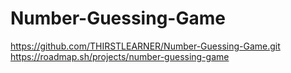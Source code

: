 # Number-Guessing-Game
https://github.com/THIRSTLEARNER/Number-Guessing-Game.git
https://roadmap.sh/projects/number-guessing-game

